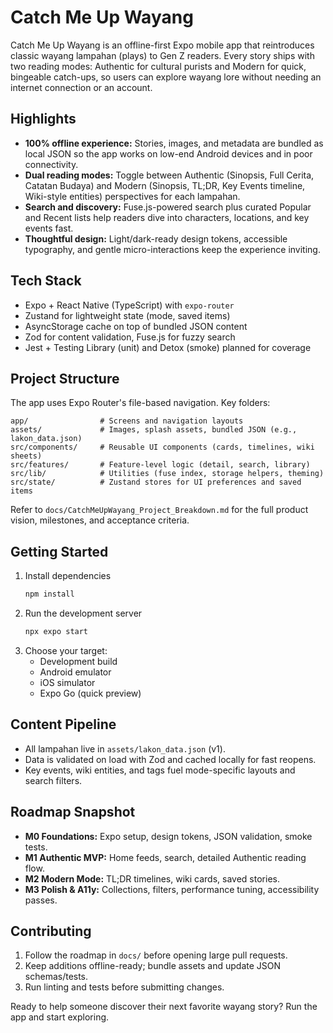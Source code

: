 # Catch Me Up Wayang

Catch Me Up Wayang is an offline-first Expo mobile app that reintroduces classic wayang lampahan (plays) to Gen Z readers. Every story ships with two reading modes: Authentic for cultural purists and Modern for quick, bingeable catch-ups, so users can explore wayang lore without needing an internet connection or an account.

## Highlights
- **100% offline experience:** Stories, images, and metadata are bundled as local JSON so the app works on low-end Android devices and in poor connectivity.
- **Dual reading modes:** Toggle between Authentic (Sinopsis, Full Cerita, Catatan Budaya) and Modern (Sinopsis, TL;DR, Key Events timeline, Wiki-style entities) perspectives for each lampahan.
- **Search and discovery:** Fuse.js-powered search plus curated Popular and Recent lists help readers dive into characters, locations, and key events fast.
- **Thoughtful design:** Light/dark-ready design tokens, accessible typography, and gentle micro-interactions keep the experience inviting.

## Tech Stack
- Expo + React Native (TypeScript) with `expo-router`
- Zustand for lightweight state (mode, saved items)
- AsyncStorage cache on top of bundled JSON content
- Zod for content validation, Fuse.js for fuzzy search
- Jest + Testing Library (unit) and Detox (smoke) planned for coverage

## Project Structure
The app uses Expo Router's file-based navigation. Key folders:

```
app/                # Screens and navigation layouts
assets/             # Images, splash assets, bundled JSON (e.g., lakon_data.json)
src/components/     # Reusable UI components (cards, timelines, wiki sheets)
src/features/       # Feature-level logic (detail, search, library)
src/lib/            # Utilities (fuse index, storage helpers, theming)
src/state/          # Zustand stores for UI preferences and saved items
```

Refer to `docs/CatchMeUpWayang_Project_Breakdown.md` for the full product vision, milestones, and acceptance criteria.

## Getting Started
1. Install dependencies
   ```bash
   npm install
   ```
2. Run the development server
   ```bash
   npx expo start
   ```
3. Choose your target:
   - Development build
   - Android emulator
   - iOS simulator
   - Expo Go (quick preview)

## Content Pipeline
- All lampahan live in `assets/lakon_data.json` (v1).
- Data is validated on load with Zod and cached locally for fast reopens.
- Key events, wiki entities, and tags fuel mode-specific layouts and search filters.

## Roadmap Snapshot
- **M0 Foundations:** Expo setup, design tokens, JSON validation, smoke tests.
- **M1 Authentic MVP:** Home feeds, search, detailed Authentic reading flow.
- **M2 Modern Mode:** TL;DR timelines, wiki cards, saved stories.
- **M3 Polish & A11y:** Collections, filters, performance tuning, accessibility passes.

## Contributing
1. Follow the roadmap in `docs/` before opening large pull requests.
2. Keep additions offline-ready; bundle assets and update JSON schemas/tests.
3. Run linting and tests before submitting changes.

Ready to help someone discover their next favorite wayang story? Run the app and start exploring.
